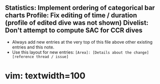 Statistics: Implement ordering of categorical bar charts
Profile: Fix editing of time / duration (profile of edited dive was not shown)
Divelist: Don't attempt to compute SAC for CCR dives
---
* Always add new entries at the very top of this file above other existing entries and this note.
* Use this layout for new entries: `[Area]: [Details about the change] [reference thread / issue]`
# vim: textwidth=100
